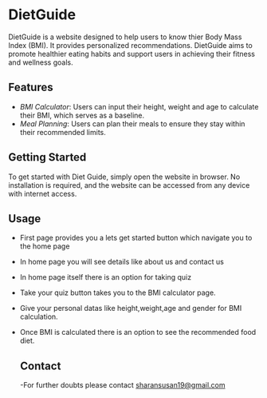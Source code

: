 # DietGuide

DietGuide is a website designed to help users to know thier Body Mass Index (BMI). It provides personalized recommendations. DietGuide aims to promote healthier eating habits and support users in achieving their fitness and wellness goals.

## Features

- *BMI Calculator*: Users can input their height, weight and age to calculate their BMI, which serves as a baseline.
- *Meal Planning*: Users can plan their meals to ensure they stay within their recommended limits.
  
## Getting Started

To get started with Diet Guide, simply open the website in browser. No installation is required, and the website can be accessed from any device with internet access.

## Usage
- First page provides you a lets get started button which navigate you to the home page
- In home page you will see details like about us and contact us
- In home page itself there is an option for taking quiz
- Take your quiz button takes you to the BMI calculator page.
- Give your personal datas like height,weight,age and gender for BMI calculation.
- Once BMI is calculated there is an option to see the recommended food diet.

  ## Contact
  -For further doubts please contact sharansusan19@gmail.com
  

